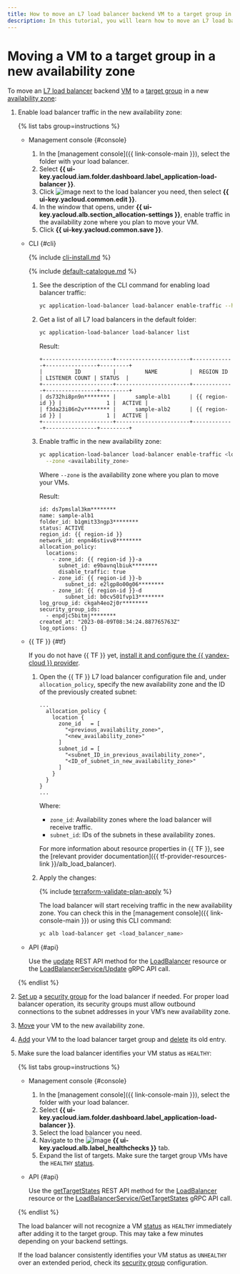 ```yaml
---
title: How to move an L7 load balancer backend VM to a target group in a new availability zone
description: In this tutorial, you will learn how to move an L7 load balancer backend VM to a target group in a new availability zone.
---
```


# Moving a VM to a target group in a new availability zone


To move an [L7 load balancer](../concepts/application-load-balancer.md) backend [VM](../../compute/concepts/vm.md) to a [target group](../concepts/target-group.md) in a new [availability zone](../../overview/concepts/geo-scope.md):

1. Enable load balancer traffic in the new availability zone:

    {% list tabs group=instructions %}

    - Management console {#console}

      1. In the [management console]({{ link-console-main }}), select the folder with your load balancer.
      1. Select **{{ ui-key.yacloud.iam.folder.dashboard.label_application-load-balancer }}**.
      1. Click ![image](../../_assets/console-icons/ellipsis.svg) next to the load balancer you need, then select **{{ ui-key.yacloud.common.edit }}**.
      1. In the window that opens, under **{{ ui-key.yacloud.alb.section_allocation-settings }}**, enable traffic in the availability zone where you plan to move your VM.
      1. Click **{{ ui-key.yacloud.common.save }}**.

    - CLI {#cli}

      {% include [cli-install.md](../../_includes/cli-install.md) %}

      {% include [default-catalogue.md](../../_includes/default-catalogue.md) %}

      1. See the description of the CLI command for enabling load balancer traffic:

          ```bash
          yc application-load-balancer load-balancer enable-traffic --help
          ```

      1. Get a list of all L7 load balancers in the default folder:

          ```bash
          yc application-load-balancer load-balancer list
          ```

          Result:

          ```text
          +----------------------+-----------------------+-------------+----------------+---------+
          |          ID          |         NAME          |  REGION ID  | LISTENER COUNT | STATUS  |
          +----------------------+-----------------------+-------------+----------------+---------+
          | ds732hi8pn9n******** |      sample-alb1      | {{ region-id }} |              1 |  ACTIVE |
          | f3da23i86n2v******** |      sample-alb2      | {{ region-id }} |              1 |  ACTIVE |
          +----------------------+-----------------------+-------------+----------------+---------+
          ```

      1. Enable traffic in the new availability zone:

          ```bash
          yc application-load-balancer load-balancer enable-traffic <load_balancer_name> \
            --zone <availability_zone>
          ```

          Where `--zone` is the availability zone where you plan to move your VMs.

          Result:

          ```text
          id: ds7pmslal3km********
          name: sample-alb1
          folder_id: b1gmit33ngp3********
          status: ACTIVE
          region_id: {{ region-id }}
          network_id: enpn46stivv8********
          allocation_policy:
            locations:
              - zone_id: {{ region-id }}-a
                subnet_id: e9bavnqlbiuk********
                disable_traffic: true
              - zone_id: {{ region-id }}-b
                  subnet_id: e2lgp8o00g06********
              - zone_id: {{ region-id }}-d
                  subnet_id: b0cv501fvp13********
          log_group_id: ckgah4eo2j0r********
          security_group_ids:
            - enpdjc5bitmj********
          created_at: "2023-08-09T08:34:24.887765763Z"
          log_options: {}
          ```

    - {{ TF }} {#tf}

      If you do not have {{ TF }} yet, [install it and configure the {{ yandex-cloud }} provider](../../tutorials/infrastructure-management/terraform-quickstart.md#install-terraform).

      1. Open the {{ TF }} L7 load balancer configuration file and, under `allocation_policy`, specify the new availability zone and the ID of the previously created subnet:

         ```hcl
         ...
           allocation_policy {
             location {
               zone_id   = [
                 "<previous_availability_zone>",
                 "<new_availability_zone>"
               ]
               subnet_id = [
                 "<subnet_ID_in_previous_availability_zone>",
                 "<ID_of_subnet_in_new_availability_zone>"
               ]
             }
           }
         }
         ...
         ```

         Where:
         * `zone_id`: Availability zones where the load balancer will receive traffic.
         * `subnet_id`: IDs of the subnets in these availability zones.

         For more information about resource properties in {{ TF }}, see the [relevant provider documentation]({{ tf-provider-resources-link }}/alb_load_balancer).

      1. Apply the changes:

         {% include [terraform-validate-plan-apply](../../_tutorials/_tutorials_includes/terraform-validate-plan-apply.md) %}

         The load balancer will start receiving traffic in the new availability zone. You can check this in the [management console]({{ link-console-main }}) or using this CLI command:

         ```bash
         yc alb load-balancer get <load_balancer_name>
         ```

   - API {#api}

     Use the [update](../api-ref/LoadBalancer/update.md) REST API method for the [LoadBalancer](../api-ref/LoadBalancer/index.md) resource or the [LoadBalancerService/Update](../api-ref/grpc/LoadBalancer/update.md) gRPC API call.

   {% endlist %}

1. [Set up](../../vpc/operations/security-group-add-rule.md) a [security group](../../vpc/concepts/security-groups.md) for the load balancer if needed. For proper load balancer operation, its security groups must allow outbound connections to the subnet addresses in your VM’s new availability zone.
1. [Move](../../compute/operations/vm-control/vm-change-zone.md) your VM to the new availability zone.
1. [Add](../../application-load-balancer/operations/target-group-update.md#add-targets) your VM to the load balancer target group and [delete](../../application-load-balancer/operations/target-group-update.md#remove-targets) its old entry.
1. Make sure the load balancer identifies your VM status as `HEALTHY`:

   {% list tabs group=instructions %}

   - Management console {#console}

     1. In the [management console]({{ link-console-main }}), select the folder with your load balancer.
     1. Select **{{ ui-key.yacloud.iam.folder.dashboard.label_application-load-balancer }}**.
     1. Select the load balancer you need.
     1. Navigate to the ![image](../../_assets/console-icons/heart-pulse.svg) **{{ ui-key.yacloud.alb.label_healthchecks }}** tab.
     1. Expand the list of targets. Make sure the target group VMs have the `HEALTHY` [status](../../compute/concepts/vm-statuses.md).

   - API {#api}

     Use the [getTargetStates](../api-ref/LoadBalancer/getTargetStates.md) REST API method for the [LoadBalancer](../api-ref/LoadBalancer/index.md) resource or the [LoadBalancerService/GetTargetStates](../api-ref/grpc/LoadBalancer/getTargetStates.md) gRPC API call.

   {% endlist %}

   The load balancer will not recognize a VM [status](../../compute/concepts/vm-statuses.md) as `HEALTHY` immediately after adding it to the target group. This may take a few minutes depending on your backend settings.

   If the load balancer consistently identifies your VM status as `UNHEALTHY` over an extended period, check its [security group](../concepts/application-load-balancer.md#security-groups) configuration.
